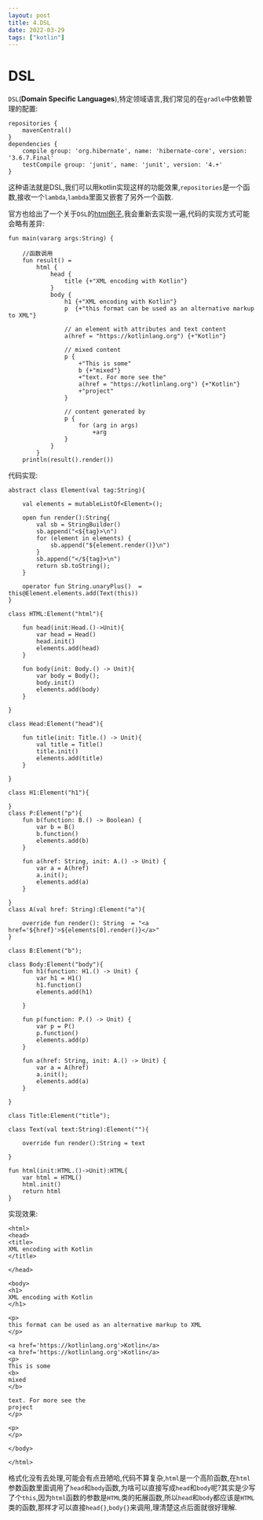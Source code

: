 ```yaml
---
layout: post
title: 4.DSL
date: 2022-03-29
tags: ["kotlin"]
---
```


# DSL

`DSL`(**Domain Specific Languages**),特定领域语言,我们常见的在`gradle`中依赖管理的配置:

    repositories {
        mavenCentral()
    }
    dependencies {
        compile group: 'org.hibernate', name: 'hibernate-core', version: '3.6.7.Final'
        testCompile group: 'junit', name: 'junit', version: '4.+'
    }
<!--more-->

这种语法就是DSL,我们可以用kotlin实现这样的功能效果,`repositories`是一个函数,接收一个`lambda`,`lambda`里面又嵌套了另外一个函数.

官方也给出了一个关于`DSL`的[html例子](https://kotlinlang.org/docs/type-safe-builders.html),我会重新去实现一遍,代码的实现方式可能会略有差异:

    fun main(vararg args:String) {

        //函数调用
        fun result() =
            html {
                head {
                    title {+"XML encoding with Kotlin"}
                }
                body {
                    h1 {+"XML encoding with Kotlin"}
                    p  {+"this format can be used as an alternative markup to XML"}

                    // an element with attributes and text content
                    a(href = "https://kotlinlang.org") {+"Kotlin"}

                    // mixed content
                    p {
                        +"This is some"
                        b {+"mixed"}
                        +"text. For more see the"
                        a(href = "https://kotlinlang.org") {+"Kotlin"}
                        +"project"
                    }

                    // content generated by
                    p {
                        for (arg in args)
                            +arg
                    }
                }
            }
        println(result().render())

代码实现:

    abstract class Element(val tag:String){

        val elements = mutableListOf<Element>();

        open fun render():String{
            val sb = StringBuilder()
            sb.append("<${tag}>\n")
            for (element in elements) {
                sb.append("${element.render()}\n")
            }
            sb.append("</${tag}>\n")
            return sb.toString();
        }

        operator fun String.unaryPlus()  = this@Element.elements.add(Text(this))
    }

    class HTML:Element("html"){

        fun head(init:Head.()->Unit){
            var head = Head()
            head.init()
            elements.add(head)
        }

        fun body(init: Body.() -> Unit){
            var body = Body();
            body.init()
            elements.add(body)
        }

    }

    class Head:Element("head"){

        fun title(init: Title.() -> Unit){
            val title = Title()
            title.init()
            elements.add(title)
        }

    }

    class H1:Element("h1"){

    }
    class P:Element("p"){
        fun b(function: B.() -> Boolean) {
            var b = B()
            b.function()
            elements.add(b)
        }

        fun a(href: String, init: A.() -> Unit) {
            var a = A(href)
            a.init();
            elements.add(a)
        }

    }
    class A(val href: String):Element("a"){

        override fun render(): String  = "<a href='${href}'>${elements[0].render()}</a>"
    }

    class B:Element("b");

    class Body:Element("body"){
        fun h1(function: H1.() -> Unit) {
            var h1 = H1()
            h1.function()
            elements.add(h1)

        }

        fun p(function: P.() -> Unit) {
            var p = P()
            p.function()
            elements.add(p)
        }

        fun a(href: String, init: A.() -> Unit) {
            var a = A(href)
            a.init();
            elements.add(a)
        }

    }

    class Title:Element("title");

    class Text(val text:String):Element(""){

        override fun render():String = text

    }

    fun html(init:HTML.()->Unit):HTML{
        var html = HTML()
        html.init()
        return html
    }

实现效果:

    <html>
    <head>
    <title>
    XML encoding with Kotlin
    </title>

    </head>

    <body>
    <h1>
    XML encoding with Kotlin
    </h1>

    <p>
    this format can be used as an alternative markup to XML
    </p>

    <a href='https://kotlinlang.org'>Kotlin</a>
    <a href='https://kotlinlang.org'>Kotlin</a>
    <p>
    This is some
    <b>
    mixed
    </b>

    text. For more see the
    project
    </p>

    <p>
    </p>

    </body>

    </html>

格式化没有去处理,可能会有点丑陋哈,代码不算复杂,`html`是一个高阶函数,在`html`参数函数里面调用了`head`和`body`函数,为啥可以直接写成`head`和`body`呢?其实是少写了个`this`,因为`html`函数的参数是`HTML`类的拓展函数,所以`head`和`body`都应该是`HTML`类的函数,那样才可以直接`head{}`,`body{}`来调用,理清楚这点后面就很好理解.